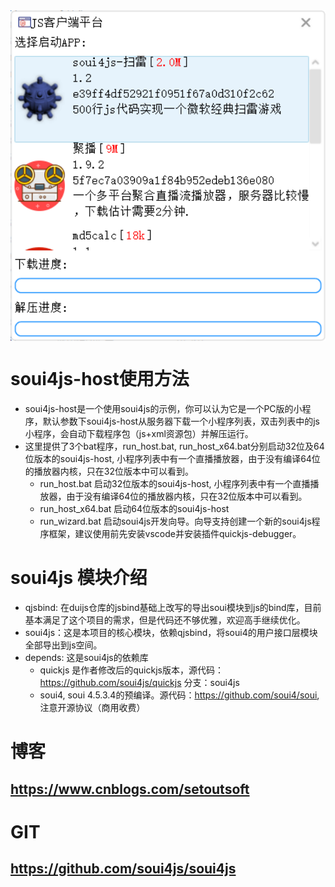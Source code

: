 <img align="center" width=600 src="./doc/snapshot.png" />

# soui4js-host使用方法
+ soui4js-host是一个使用soui4js的示例，你可以认为它是一个PC版的小程序，默认参数下soui4js-host从服务器下载一个小程序列表，双击列表中的js小程序，会自动下载程序包（js+xml资源包）并解压运行。
+ 这里提供了3个bat程序，run_host.bat, run_host_x64.bat分别启动32位及64位版本的soui4js-host, 小程序列表中有一个直播播放器，由于没有编译64位的播放器内核，只在32位版本中可以看到。
	- run_host.bat 启动32位版本的soui4js-host, 小程序列表中有一个直播播放器，由于没有编译64位的播放器内核，只在32位版本中可以看到。
	- run_host_x64.bat 启动64位版本的soui4js-host
	- run_wizard.bat 启动soui4js开发向导。向导支持创建一个新的soui4js程序框架，建议使用前先安装vscode并安装插件quickjs-debugger。

# soui4js 模块介绍
+ qjsbind: 在duijs仓库的jsbind基础上改写的导出soui模块到js的bind库，目前基本满足了这个项目的需求，但是代码还不够优雅，欢迎高手继续优化。
+ soui4js：这是本项目的核心模块，依赖qjsbind，将soui4的用户接口层模块全部导出到js空间。
+ depends: 这是soui4js的依赖库
	* quickjs 是作者修改后的quickjs版本，源代码：https://github.com/soui4js/quickjs 分支：soui4js
	* soui4,  soui 4.5.3.4的预编译。源代码：https://github.com/soui4/soui, 注意开源协议（商用收费）

# 博客
## https://www.cnblogs.com/setoutsoft

# GIT
## https://github.com/soui4js/soui4js
